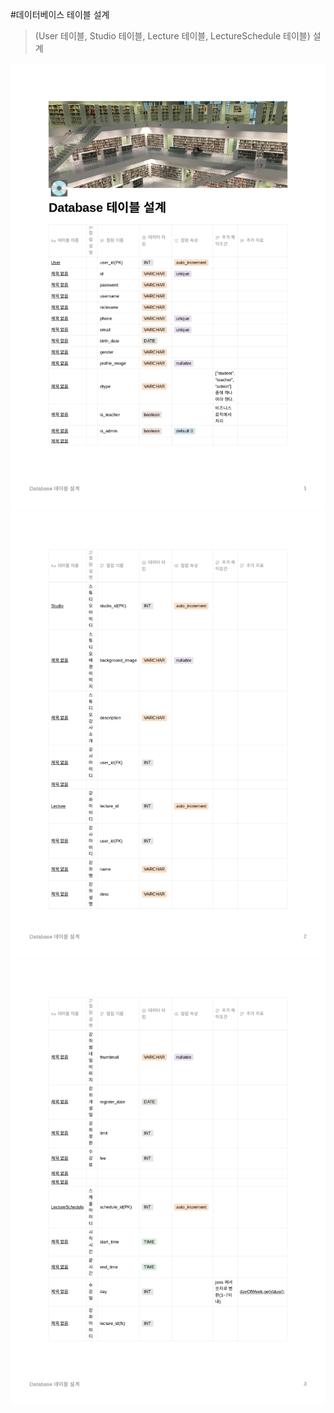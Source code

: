 #데이터베이스 테이블 설계
>(User 테이블, Studio 테이블, Lecture 테이블, LectureSchedule 테이블) 설계

![데이터베이스 테이블 설계1](../../image/Database_테이블_설계_page-0001.jpg)
![데이터베이스 테이블 설계2](../../image/Database_테이블_설계_page-0002.jpg)
![데이터베이스 테이블 설계3](../../image/Database_테이블_설계_page-0003.jpg)
